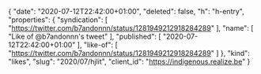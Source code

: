 {
  "date": "2020-07-12T22:42:00+01:00",
  "deleted": false,
  "h": "h-entry",
  "properties": {
    "syndication": [
      "https://twitter.com/b7andonnn/status/1281949212918284289"
    ],
    "name": [
      "Like of @b7andonnn's tweet"
    ],
    "published": [
      "2020-07-12T22:42:00+01:00"
    ],
    "like-of": [
      "https://twitter.com/b7andonnn/status/1281949212918284289"
    ]
  },
  "kind": "likes",
  "slug": "2020/07/hjlit",
  "client_id": "https://indigenous.realize.be"
}
